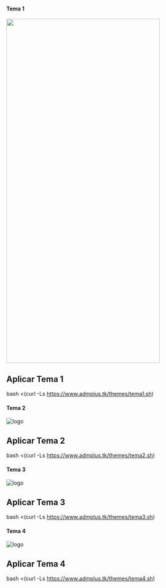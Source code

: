 #### Tema 1
<img src="./tema1.jpg" width="400" height="900">

## Aplicar Tema 1

bash <(curl -Ls https://www.admplus.tk/themes/tema1.sh)

#### Tema 2
![logo](https://github.com/ThonyDroidYT/NEW-ADM-MANAGER-PLUS/blob/gh-pages/themes/tema2.jpg)

## Aplicar Tema 2

bash <(curl -Ls https://www.admplus.tk/themes/tema2.sh)

#### Tema 3
![logo](https://github.com/ThonyDroidYT/NEW-ADM-MANAGER-PLUS/blob/gh-pages/themes/tema3.jpg)

## Aplicar Tema 3

bash <(curl -Ls https://www.admplus.tk/themes/tema3.sh)

#### Tema 4
![logo](https://github.com/ThonyDroidYT/NEW-ADM-MANAGER-PLUS/blob/gh-pages/themes/Tema4.jpg)

## Aplicar Tema 4

bash <(curl -Ls https://www.admplus.tk/themes/tema4.sh)
